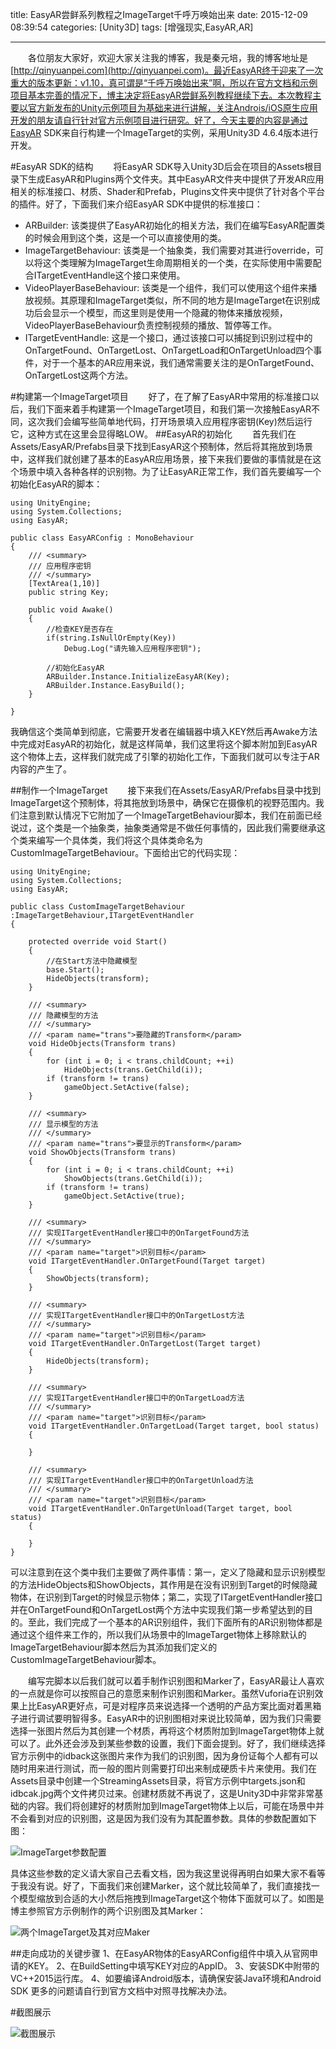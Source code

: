 title: EasyAR尝鲜系列教程之ImageTarget千呼万唤始出来
date: 2015-12-09 08:39:54
categories: [Unity3D]
tags: [增强现实,EasyAR,AR]

---
&emsp;&emsp;各位朋友大家好，欢迎大家关注我的博客，我是秦元培，我的博客地址是[http://qinyuanpei.com](http://qinyuanpei.com)。最近EasyAR终于迎来了一次重大的版本更新：v1.10，真可谓是“千呼万唤始出来”啊，所以在官方文档和示例项目基本完善的情况下，博主决定将EasyAR尝鲜系列教程继续下去。本次教程主要以官方新发布的Unity示例项目为基础来进行讲解，关注Androis/iOS原生应用开发的朋友请自行针对官方示例项目进行研究。好了，今天主要的内容是通过EasyAR SDK来自行构建一个ImageTarget的实例，采用Unity3D 4.6.4版本进行开发。

<!--more-->

#EasyAR SDK的结构
&emsp;&emsp;将EasyAR SDK导入Unity3D后会在项目的Assets根目录下生成EasyAR和Plugins两个文件夹。其中EasyAR文件夹中提供了开发AR应用相关的标准接口、材质、Shader和Prefab，Plugins文件夹中提供了针对各个平台的插件。好了，下面我们来介绍EasyAR SDK中提供的标准接口：
* ARBuilder: 该类提供了EasyAR初始化的相关方法，我们在编写EasyAR配置类的时候会用到这个类，这是一个可以直接使用的类。
* ImageTargetBehaviour: 该类是一个抽象类，我们需要对其进行override，可以将这个类理解为ImageTarget生命周期相关的一个类，在实际使用中需要配合ITargetEventHandle这个接口来使用。
* VideoPlayerBaseBehaviour: 该类是一个组件，我们可以使用这个组件来播放视频。其原理和ImageTarget类似，所不同的地方是ImageTarget在识别成功后会显示一个模型，而这里则是使用一个隐藏的物体来播放视频，VideoPlayerBaseBehaviour负责控制视频的播放、暂停等工作。
* ITargetEventHandle: 这是一个接口，通过该接口可以捕捉到识别过程中的OnTargetFound、OnTargetLost、OnTargetLoad和OnTargetUnload四个事件，对于一个基本的AR应用来说，我们通常需要关注的是OnTargetFound、OnTargetLost这两个方法。

#构建第一个ImageTarget项目
&emsp;&emsp;好了，在了解了EasyAR中常用的标准接口以后，我们下面来着手构建第一个ImageTarget项目，和我们第一次接触EasyAR不同，这次我们会编写些简单地代码，打开场景填入应用程序密钥(Key)然后运行它，这种方式在这里会显得略LOW。
##EasyAR的初始化
&emsp;&emsp;首先我们在Assets/EasyAR/Prefabs目录下找到EasyAR这个预制体，然后将其拖放到场景中，这样我们就创建了基本的EasyAR应用场景，接下来我们要做的事情就是在这个场景中填入各种各样的识别物。为了让EasyAR正常工作，我们首先要编写一个初始化EasyAR的脚本：

```
using UnityEngine;
using System.Collections;
using EasyAR;

public class EasyARConfig : MonoBehaviour 
{
    /// <summary>
    /// 应用程序密钥
    /// </summary>
    [TextArea(1,10)]
    public string Key;

    public void Awake()
    {
        //检查KEY是否存在
        if(string.IsNullOrEmpty(Key))
            Debug.Log("请先输入应用程序密钥");

        //初始化EasyAR
        ARBuilder.Instance.InitializeEasyAR(Key);
        ARBuilder.Instance.EasyBuild();
    }
    
}
```
我确信这个类简单到彻底，它需要开发者在编辑器中填入KEY然后再Awake方法中完成对EasyAR的初始化，就是这样简单，我们这里将这个脚本附加到EasyAR这个物体上去，这样我们就完成了引擎的初始化工作，下面我们就可以专注于AR内容的产生了。

##制作一个ImageTarget
&emsp;&emsp;接下来我们在Assets/EasyAR/Prefabs目录中找到ImageTarget这个预制体，将其拖放到场景中，确保它在摄像机的视野范围内。我们注意到默认情况下它附加了一个ImageTargetBehaviour脚本，我们在前面已经说过，这个类是一个抽象类，抽象类通常是不做任何事情的，因此我们需要继承这个类来编写一个具体类，我们将这个具体类命名为CustomImageTargetBehaviour。下面给出它的代码实现：

```
using UnityEngine;
using System.Collections;
using EasyAR;

public class CustomImageTargetBehaviour :ImageTargetBehaviour,ITargetEventHandler
{

    protected override void Start()
    {
        //在Start方法中隐藏模型
        base.Start();
        HideObjects(transform);
    }

    /// <summary>
    /// 隐藏模型的方法
    /// </summary>
    /// <param name="trans">要隐藏的Transform</param>
    void HideObjects(Transform trans)
    {
        for (int i = 0; i < trans.childCount; ++i)
            HideObjects(trans.GetChild(i));
        if (transform != trans)
            gameObject.SetActive(false);
    }

    /// <summary>
    /// 显示模型的方法
    /// </summary>
    /// <param name="trans">要显示的Transform</param>
    void ShowObjects(Transform trans)
    {
        for (int i = 0; i < trans.childCount; ++i)
            ShowObjects(trans.GetChild(i));
        if (transform != trans)
            gameObject.SetActive(true);
    }

    /// <summary>
    /// 实现ITargetEventHandler接口中的OnTargetFound方法
    /// </summary>
    /// <param name="target">识别目标</param>
    void ITargetEventHandler.OnTargetFound(Target target)
    {
        ShowObjects(transform);
    }

    /// <summary>
    /// 实现ITargetEventHandler接口中的OnTargetLost方法
    /// </summary>
    /// <param name="target">识别目标</param>
    void ITargetEventHandler.OnTargetLost(Target target)
    {
        HideObjects(transform);
    }

    /// <summary>
    /// 实现ITargetEventHandler接口中的OnTargetLoad方法
    /// </summary>
    /// <param name="target">识别目标</param>
    void ITargetEventHandler.OnTargetLoad(Target target, bool status)
    {
        
    }

    /// <summary>
    /// 实现ITargetEventHandler接口中的OnTargetUnload方法
    /// </summary>
    /// <param name="target">识别目标</param>
    void ITargetEventHandler.OnTargetUnload(Target target, bool status)
    {
       
    }
}
```
可以注意到在这个类中我们主要做了两件事情：第一，定义了隐藏和显示识别模型的方法HideObjects和ShowObjects，其作用是在没有识别到Target的时候隐藏物体，在识别到Target的时候显示物体；第二，实现了ITargetEventHandler接口并在OnTargetFound和OnTargetLost两个方法中实现我们第一步希望达到的目的。至此，我们完成了一个基本的AR识别组件，我们下面所有的AR识别物体都是通过这个组件来工作的，所以我们从场景中的ImageTarget物体上移除默认的ImageTargetBehaviour脚本然后为其添加我们定义的CustomImageTargetBehaviour脚本。

&emsp;&emsp;编写完脚本以后我们就可以着手制作识别图和Marker了，EasyAR最让人喜欢的一点就是你可以按照自己的意愿来制作识别图和Marker。虽然Vuforia在识别效果上比EasyAR更好点，可是对程序员来说选择一个透明的产品方案比面对着黑箱子进行调试要明智得多。EasyAR中的识别图相对来说比较简单，因为我们只需要选择一张图片然后为其创建一个材质，再将这个材质附加到ImageTarget物体上就可以了。此外还会涉及到某些参数的设置，我们下面会提到。好了，我们继续选择官方示例中的idback这张图片来作为我们的识别图，因为身份证每个人都有可以随时用来进行测试，而一般的图片则需要打印出来制成硬质卡片来使用。我们在Assets目录中创建一个StreamingAssets目录，将官方示例中targets.json和idbcak.jpg两个文件拷贝过来。创建材质就不再说了，这是Unity3D中非常非常基础的内容。我们将创建好的材质附加到ImageTarget物体上以后，可能在场景中并不会看到对应的识别图，这是因为我们没有为其配置参数。具体的参数配置如下图：

![ImageTarget参数配置]()

具体这些参数的定义请大家自己去看文档，因为我这里说得再明白如果大家不看等于我没有说。好了，下面我们来创建Marker，这个就比较简单了，我们直接找一个模型缩放到合适的大小然后拖拽到ImageTarget这个物体下面就可以了。如图是博主参照官方示例制作的两个识别图及其Marker：

![两个ImageTarget及其对应Maker]()

##走向成功的关键步骤
1、在EasyAR物体的EasyARConfig组件中填入从官网申请的KEY。
2、在BuildSetting中填写KEY对应的AppID。
3、安装SDK中附带的VC++2015运行库。
4、如要编译Android版本，请确保安装Java环境和Android SDK
更多的问题请自行到官方文档中对照寻找解决办法。

#截图展示

![截图展示]()

